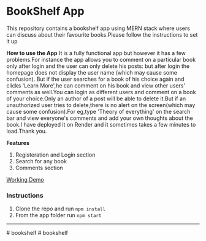 # BookShelf App

This repository contains a bookshelf app using MERN stack where users can discuss about their favourite books.Please follow the instructions to set it up

**How to use the App**
It is a fully functional app but however it has a few problems.For instance the app allows you to comment on a particular book only after login and the user can only delete his posts: but after login the homepage does not display the user name (which may cause some confusion). But if the user searches for a book of his choice again and clicks 'Learn More',he can comment on his book and view other users' comments as well.You can login as different users and comment on a book of your choice.Only an author of a  post will be able to delete it.But if an unauthorized user tries to delete,there is no alert on the screen(which may cause some confusion).For eg,type 'Theory of everything' on the search bar and view everyone's comments and add your own thoughts about the book.I have deployed it on Render and it sometimes takes a few minutes to load.Thank you.

**Features**
 
1. Registeration and Login section
2. Search for any book
3. Comments section 

[Working Demo](https://www.myapp.com)

### Instructions

1. Clone the repo and run ``npm install``
2. From the app folder run ``npm start``

---

#   b o o k s h e l f 
 
 #   b o o k s h e l f 
 
 
